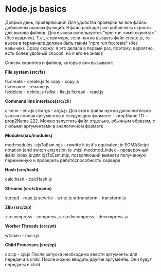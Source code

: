 # Node.js basics

Добрый день, проверяющий!
Для удобства проверки во все файлы добавлены вызовы функций.
В файл package.json добавлены скрипты для вызова файлов.
Для вызова используется "npm run <имя скрипта>" (без кавычек).
Т.е., к примеру, если нужно вызвать файл create.js, то вызов в терминале
должен быть таким "npm run fs:create" (без кавычек).
Сразу скажу: я это делала в первый раз, поэтому, вероятно, есть
более удобный способ, но я его не знаю))

Список скриптов и файлов, которые они вызывают:

**File system (src/fs)**

fs:create - create.js
fs:copy - copy.js  
fs:rename - rename.js  
fs:delete - delete.js
fs:list - list.js
fs:read - read.js

**Command line interface(src/cli)**

cli:env - env.js
cli:args - args.js
Для этого файла нужно дополнительно указан список аргументов в следующем формате: --propName 111 --prop2Name 222.
Можно запустить файл отдельно, обычным образом, с любыми аргументами в аналогичном формате

**Modules(src/modules)**

mod:modules -cjsToEsm.mjs - rewrite it to it's equivalent in ECMAScript notation (and switch extension to .mjs)
mod:mod_index - проверочный файл index.js для cjsToEsm.mjs, позволяющий вывести полученную переменную и проверить работоспособность сервера

**Hash (src/hash)**

calc:hash - calcHash.js

**Streams (src/streams)**

st:read - read.js
st:write - write.js
st:transform - transform.js

**Zlib (src/zip)**

zip:compress - compress.js
zip:decompress - decompress.js

**Worker Threads (src/wt)**

wt:main - main.js

**Child Processes (src/cp)**

cp:cp - cp.js
После запуска необходимо ввести аргументы для передачи в child.
После можно вводить другие аргументы. Они будут переданы в child
